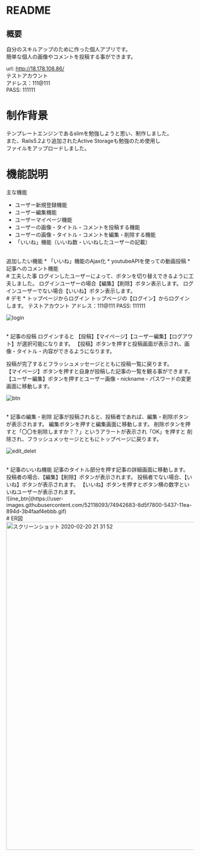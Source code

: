 # README

## 概要
自分のスキルアップのために作った個人アプリです。  
簡単な個人の画像やコメントを投稿する事ができます。  

url: http://18.178.108.86/  
テストアカウント  
  アドレス：111@111  
  PASS: 111111
<br />
# 制作背景
テンプレートエンジンであるslimを勉強しようと思い、制作しました。  
また、Rails5.2より追加されたActive Storageも勉強のため使用し  
ファイルをアップロードしました。
<br />
# 機能説明
主な機能
* ユーザー新規登録機能
* ユーザー編集機能
* ユーザーマイページ機能
* ユーザーの画像・タイトル・コメントを投稿する機能
* ユーザーの画像・タイトル・コメントを編集・削除する機能
* 「いいね」機能（いいね数・いいねしたユーザーの記載）  
<br />
追加したい機能
* 「いいね」機能のAjax化
* youtubeAPIを使っての動画投稿
* 記事へのコメント機能
<br />
# 工夫した事
ログインしたユーザーによって、ボタンを切り替えできるように工夫しました。  
ログインユーザーの場合【編集】【削除】ボタン表示します。  
ログインユーザーでない場合【いいね】ボタン表示します。  

<br />
# デモ
* トップページからログイン  
トップページの【ログイン】からログインします。  
 テストアカウント  
   アドレス：111@111  
   PASS: 111111  

![login](https://user-images.githubusercontent.com/52118093/74941788-001c2380-5437-11ea-8ecd-c4d2b413bc5f.gif)


<br />
* 記事の投稿
ログインすると  
【投稿】【マイページ】【ユーザー編集】【ログアウト】が選択可能になります。  
【投稿】ボタンを押すと投稿画面が表示され、画像・タイトル・内容ができるようになります。  

 投稿が完了するとフラッシュメッセージとともに投稿一覧に戻ります。  
 【マイページ】ボタンを押すと自身が投稿した記事の一覧を観る事ができます。  
 【ユーザー編集】ボタンを押すとユーザー画像・nickname・パスワードの変更画面に移動します。  

![btn](https://user-images.githubusercontent.com/52118093/74941897-2e016800-5437-11ea-9fd4-6bf06d463857.gif)


<br />
* 記事の編集・削除
記事が投稿されると、投稿者であれば、編集・削除ボタンが表示されます。  
編集ボタンを押すと編集画面に移動します。  
削除ボタンを押すと「〇〇を削除しますか？？」というアラートが表示され「OK」を押すと  
削除され、フラッシュメッセージとともにトップページに戻ります。  

![edit_delet](https://user-images.githubusercontent.com/52118093/74942077-6a34c880-5437-11ea-81e4-46793e639c12.gif)


<br />
* 記事のいいね機能
記事のタイトル部分を押す記事の詳細画面に移動します。  
投稿者の場合、【編集】【削除】ボタンが表示されます。  
投稿者でない場合、【いいね】ボタンが表示されます。  
【いいね】ボタンを押すとボタン横の数字といいねユーザーが表示されます。  

<br />
![iine_btn](https://user-images.githubusercontent.com/52118093/74942683-8d5f7800-5437-11ea-894d-3b4faaf4ebbb.gif)


<br />
# ER図

<img width="881" alt="スクリーンショット 2020-02-20 21 31 52" src="https://user-images.githubusercontent.com/52118093/74943507-d6173100-5437-11ea-9d43-3308db8e8a07.png">
